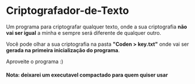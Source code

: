 <h1><b>Criptografador-de-Texto</b></h1>

Um programa para criptografar qualquer texto, onde a sua criptografia <b>não vai ser igual</b> a minha e sempre será diferente de qualquer outro.

Você pode olhar a sua criptografia na pasta <b>"Coden > key.txt"</b> onde vai ser <b>gerada na primeira inicialização do programa</b>.

Aproveite o programa :)

#### <b>Nota: deixarei um executavel compactado para quem quiser usar</b>
